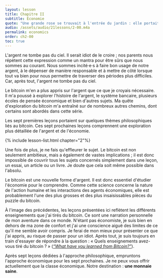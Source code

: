 ```yaml
---
layout: lesson
title: Chapitre II
subtitle: Économie
quote: "Une grande rose se trouvait à l'entrée du jardin : elle portait des roses blanches, mais trois jardiniers s'y affairaient pour les peindre en rouge. Cela parut très étrange à Alice..."
audio: /assets/audio/21lessons/2-00.m4a
permalink: economics
order: ch2-00
toc: true
---
```


L'argent ne tombe pas du ciel. Il serait idiot de le croire ; nos parents
nous répètent cette expression comme un mantra pour être sûrs que nous
sommes au courant. Nous sommes incité·e·s à faire bon usage de notre argent,
à le dépenser de manière responsable et à mettre de côté lorsque tout va bien
pour nous permettre de traverser des périodes plus difficiles. Car, après tout,
l'argent ne tombe pas du ciel.

Le bitcoin m'en a plus appris sur l'argent que ce que je croyais nécessaire.
Il m'a poussé à explorer l'histoire de l'argent, le système bancaire, plusieurs
écoles de pensée économique et bien d'autres sujets. Ma quête d'exploration du
bitcoin m'a entraîné sur de nombreux autres chemins, dont certains sont abordés
dans cette série.

Les sept premières leçons portaient sur quelques thèmes philosophiques liés au
bitcoin. Ces sept prochaines leçons comprennent une exploration plus détaillée
de l'argent et de l'économie.

{% include lesson-list.html chapter="2"%}

Une fois de plus, je ne fais qu'effleurer le sujet. Le bitcoin est non seulement
ambitieux, mais a également de vastes implications ; il est donc impossible de
couvrir tous les sujets concernés simplement dans une leçon, un essai, un article
ou un livre. Je doute que cela soit même possible dans l'absolu.

Le bitcoin est une nouvelle forme d'argent. Il est donc essentiel d'étudier
l'économie pour le comprendre. Comme cette science concerne la nature de l'action
humaine et les interactions des agents économiques, elle est probablement l'une
des plus grosses et des plus insaisissables pièces du puzzle du bitcoin.

À l'image des précédentes, les leçons présentées ici reflètent les différents
enseignements que j'ai tirés du bitcoin. Ce sont une narration personnelle de
mon aventure dans ce monde. N'étant pas économiste, je suis bien en dehors de
ma zone de confort et j'ai une conscience aiguë des limites de ce qu'il me semble
avoir compris. Je ferai de mon mieux pour présenter ce que j'ai appris, au risque
de passer pour un idiot. Après tout, je suis toujours en train d'essayer de répondre
à la question : « Quels enseignements avez-vous tiré du bitcoin ?  » ([*“What have
you learned from Bitcoin?”*][the question]).

Après sept leçons dédiées à l'approche philosophique, empruntons l'approche économique
pour les sept prochaines. Je ne peux vous offrir actuellement que la classe économique.
Notre destination : **une monnaie saine**.

[the question]: https://twitter.com/arjunblj/status/1050073234719293440

<!-- Wikipedia -->
[alice]: https://en.wikipedia.org/wiki/Alice%27s_Adventures_in_Wonderland
[carroll]: https://en.wikipedia.org/wiki/Lewis_Carroll
